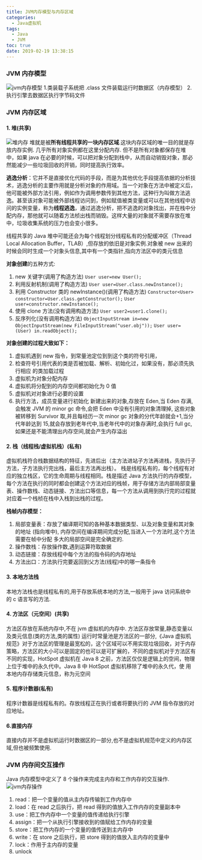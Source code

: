 ```yaml
---
title: JVM内存模型与内存区域
categories:
  - Java虚拟机
tags:
  - Java
  - JVM
toc: true
date: 2019-02-19 13:38:15
---
```


### JVM 内存模型

![jvm内存模型](jvm内存模型.png) 
1.类装载子系统把 .class 文件装载运行时数据区（内存模型） 
2.执行引擎去数据区执行字节码文件

### JVM 内存区域

#### 1. **堆(共享)**

![堆内存](堆内存.png)
堆就是被**所有线程共享的一块内存区域**.这块内存区域的唯一目的就是存放内存实例.
几乎所有对象实例都在这里分配内存.
但不是所有对象都保存在堆中，如果 java 在必要的时候，可以把对象分配到栈中，从而自动销毁对象，那必然能减少一些垃圾回收的开销，同时提高执行效率。

**逃逸分析**：它并不是直接优化代码的手段，而是为其他优化手段提高依据的分析技术，逃逸分析的主要作用就是分析对象的作用域。当一个对象在方法中被定义后，他可能被外部方法引用，例如作为调用参数传到其他方法，这种行为叫做方法逃逸。甚至该对象可能被外部线程访问到，例如赋值被类变量或可以在其他线程中访问的实例变量，称为**线程逃逸**，通过逃逸分析，把不逃逸的对象找出，并在栈中分配内存，那他就可以随着方法桢出栈而销毁。这样大量的对象就不需要存放在堆中，垃圾收集系统的压力也会变小很多。

线程共享的 Java 堆中可能还会为每个线程划分线程私有的分配缓冲区（Thread Local Allocation Buffer，TLAB）,但存放的依旧是对象实例.对象被 new 出来的时候会同时生成一个对象头信息,其中有一个类指针,指向方法区中的类元信息

**对象创建**的五种方式:

1. new 关键字(调用了构造方法)
   `User user=new User();`
2. 利用反射机制(调用了构造方法)
   `User user=User.class.newInstance();`
3. 利用 Constructor 类的 newInstance()(调用了构造方法)
   `Constructor<User> constructor=User.class.getConstructor();`
   `User user=constructor.newInstance();`
4. 使用 clone 方法(没有调用构造方法)
   `User user2=user1.clone();`
5. 反序列化(没有调用构造方法)
   `ObjectInputStream in=new ObjectInputStream(new FileInputStream("user.obj"));`
   `User user=(User) in.readObject();`

**对象创建的过程大致如下：**

1. 虚拟机遇到 new 指令，到常量池定位到到这个类的符号引用，
2. 检查符号引用代表的类是否被加载、解析、初始化过，如果没有，那必须先执行相应
   的类加载过程
3. 虚拟机为对象分配内存
4. 虚拟机将分配到的内存空间都初始化为 0 值
5. 虚拟机对对象进行必要的设置
6. 执行方法，成员变量进行初始化
   新建出来的对象,存放在 Eden,当 Eden 存满,会触发 JVM 的 minor gc 命令,会把 Eden 中没有引用的对象清理掉, 这些对象被转移到 Survivor 取,并且每经历一次 minor gc 对象的分代年龄就会+1,当分代年龄达到 15,就会存放到老年代中,当老年代中的对象存满时,会执行 full gc,如果还是不能清理出内存空间,就会产生内存溢出

#### 2. **栈（线程栈/虚拟机栈）(私有)**

虚拟机栈符合栈数据结构的特征，先进后出（主方法进站子方法再进栈，先执行子方法，子方法执行完出栈，最后主方法再出栈）。
栈是线程私有的，每个线程有对应的独立栈区，它的生命周期与线程相同。栈是描述 Java 方法执行的内存模型，每个方法在执行的同时都会创建这个方法对应的栈帧，用于存储方法内部局部变量表、操作数栈、动态链接、方法出口等信息，每一个方法从调用到执行完的过程就对应着一个栈桢在栈中入栈到出栈的过程。

**栈帧内存模型：**

1. 局部变量表：存放了编译期可知的各种基本数据类型、以及对象变量和其对象的地址
   (指向堆中), 内存空间在编译期间完成分配,当进入一个方法时,这个方法需要在帧中分配
   多大的局部空间是完全确定的.
2. 操作数栈：存放操作数,遇到运算符取数据
3. 动态链接：存放线程中每个方法的指令码的内存地址
4. 方法出口：方法执行完要返回到父方法(线程)中的哪一条指令

#### 3. **本地方法栈**

本地方法栈也是线程私有的,用于存放系统本地的方法,一般用于 java 访问系统中的 c 语言写的方法.

#### 4. **方法区（元空间）(共享)**

方法区存放在系统内存中,不在 jvm 虚拟机的内存中.
方法区存放常量,静态变量以及类元信息(类的方法,类的属性)
运行时常量池是方法区的一部分,《Java 虚拟机规范》对于方法区的管理是最宽松的，这个区域可以不用实现垃圾回收，对于内存策略，方法区的大小可以是固定的也可以是可扩展的，不同的虚拟机对于方法区有不同的实现，HotSpot 虚拟机在 Java 8 之前，方法区仅仅是逻辑上的空间，物理上位于堆中的永久代中。Java 8 中 HotSpot 虚拟机移除了堆中的永久代，使
用本地内存存储类元信息，称为元空间

#### 5. **程序计数器(私有)**

程序计数器是线程私有的。存放线程正在执行或者将要执行的 JVM 指令存放的对应地址。

#### 6.**直接内存**

直接内存并不是虚拟机运行时数据区的一部分,也不是虚拟机规范中定义的内存区域,但也被频繁使用.

### JVM 内存间交互操作

Java 内存模型中定义了 8 个操作来完成主内存和工作内存的交互操作.
![jvm内存操作](jvm内存操作.png)

1. read：把一个变量的值从主内存传输到工作内存中
2. load：在 read 之后执行，把 read 得到的值放入工作内存的变量副本中
3. use：把工作内存中一个变量的值传递给执行引擎
4. assign：把一个从执行引擎接收到的值赋给工作内存的变量
5. store：把工作内存的一个变量的值传送到主内存中
6. write：在 store 之后执行，把 store 得到的值放入主内存的变量中
7. lock：作用于主内存的变量
8. unlock
